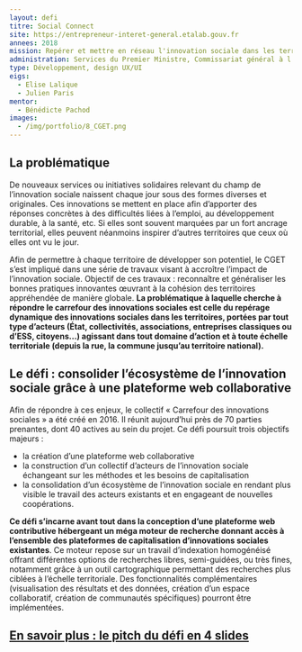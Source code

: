 ```yaml
---
layout: defi
titre: Social Connect
site: https://entrepreneur-interet-general.etalab.gouv.fr
annees: 2018
mission: Repérer et mettre en réseau l'innovation sociale dans les territoires
administration: Services du Premier Ministre, Commissariat général à l'égalité des territoires, Carrefour des innovations sociales
type: Développement, design UX/UI
eigs:
  - Elise Lalique
  - Julien Paris
mentor:
  - Bénédicte Pachod
images:
  - /img/portfolio/8_CGET.png
---
```


## La problématique

De nouveaux services ou initiatives solidaires relevant du champ de
l’innovation sociale naissent chaque jour sous des formes diverses et
originales. Ces innovations se mettent en place afin d’apporter des
réponses concrètes à des difficultés liées à l’emploi, au
développement durable, à la santé, etc. Si elles sont souvent marquées
par un fort ancrage territorial, elles peuvent néanmoins inspirer
d’autres territoires que ceux où elles ont vu le jour.

Afin de permettre à chaque territoire de développer son potentiel, le
CGET s’est impliqué dans une série de travaux visant à accroître
l’impact de l’innovation sociale. Objectif de ces travaux :
reconnaître et généraliser les bonnes pratiques innovantes œuvrant à
la cohésion des territoires appréhendée de manière globale. **La
problématique à laquelle cherche à répondre le carrefour des
innovations sociales est celle du repérage dynamique des innovations
sociales dans les territoires, portées par tout type d’acteurs (État,
collectivités, associations, entreprises classiques ou d’ESS,
citoyens…)  agissant dans tout domaine d’action et à toute échelle
territoriale (depuis la rue, la commune jusqu’au territoire
national).**

## Le défi : consolider l’écosystème de l’innovation sociale grâce à une plateforme web collaborative

Afin de répondre à ces enjeux, le collectif « Carrefour des
innovations sociales » a été créé en 2016. Il réunit aujourd’hui près
de 70 parties prenantes, dont 40 actives au sein du projet. Ce défi
poursuit trois objectifs majeurs :

* la création d’une plateforme web collaborative
* la construction d’un collectif d’acteurs de l’innovation sociale
  échangeant sur les méthodes et les besoins de capitalisation
* la consolidation d’un écosystème de l’innovation sociale en rendant
  plus visible le travail des acteurs existants et en engageant de
  nouvelles coopérations.

**Ce défi s’incarne avant tout dans la conception d’une plateforme web
contributive hébergeant un méga moteur de recherche donnant accès à
l’ensemble des plateformes de capitalisation d’innovations sociales
existantes**. Ce moteur repose sur un travail d’indexation homogénéisé
offrant différentes options de recherches libres, semi-guidées, ou
très fines, notamment grâce à un outil cartographique permettant des
recherches plus ciblées à l’échelle territoriale.  Des fonctionnalités
complémentaires (visualisation des résultats et des données, création
d’un espace collaboratif, création de communautés spécifiques)
pourront être implémentées.

## [En savoir plus : le pitch du défi en 4 slides](https://www.slideshare.net/secret/JwoeXqqanm7T57)
